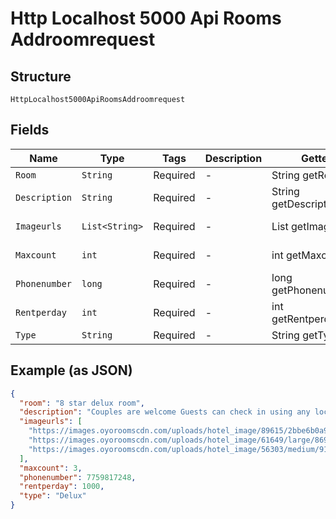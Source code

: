 
# Http Localhost 5000 Api Rooms Addroomrequest

## Structure

`HttpLocalhost5000ApiRoomsAddroomrequest`

## Fields

| Name | Type | Tags | Description | Getter | Setter |
|  --- | --- | --- | --- | --- | --- |
| `Room` | `String` | Required | - | String getRoom() | setRoom(String room) |
| `Description` | `String` | Required | - | String getDescription() | setDescription(String description) |
| `Imageurls` | `List<String>` | Required | - | List<String> getImageurls() | setImageurls(List<String> imageurls) |
| `Maxcount` | `int` | Required | - | int getMaxcount() | setMaxcount(int maxcount) |
| `Phonenumber` | `long` | Required | - | long getPhonenumber() | setPhonenumber(long phonenumber) |
| `Rentperday` | `int` | Required | - | int getRentperday() | setRentperday(int rentperday) |
| `Type` | `String` | Required | - | String getType() | setType(String type) |

## Example (as JSON)

```json
{
  "room": "8 star delux room",
  "description": "Couples are welcome Guests can check in using any local or outstation ...",
  "imageurls": [
    "https://images.oyoroomscdn.com/uploads/hotel_image/89615/2bbe6b0a9666175c.jpg",
    "https://images.oyoroomscdn.com/uploads/hotel_image/61649/large/8698ecb3fd53d1f0.jpg",
    "https://images.oyoroomscdn.com/uploads/hotel_image/56303/medium/91dead74a5dffa61.jpg"
  ],
  "maxcount": 3,
  "phonenumber": 7759817248,
  "rentperday": 1000,
  "type": "Delux"
}
```

